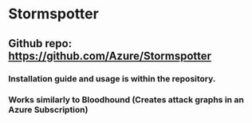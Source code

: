 # Stormspotter

## Github repo: https://github.com/Azure/Stormspotter

### Installation guide and usage is within the repository.

### Works similarly to Bloodhound (Creates attack graphs in an Azure Subscription)
